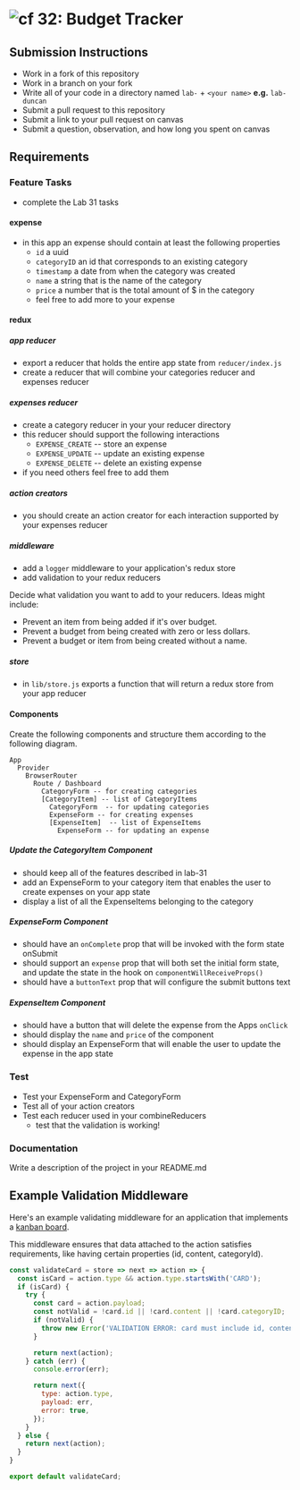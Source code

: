 # ![cf](http://i.imgur.com/7v5ASc8.png) 32: Budget Tracker

## Submission Instructions

* Work in a fork of this repository
* Work in a branch on your fork
* Write all of your code in a directory named `lab-` + `<your name>` **e.g.** `lab-duncan`
* Submit a pull request to this repository
* Submit a link to your pull request on canvas
* Submit a question, observation, and how long you spent on canvas 

## Requirements  

### Feature Tasks

* complete the Lab 31 tasks

#### expense

* in this app an expense should contain at least the following properties
  * `id` a uuid
  * `categoryID` an id that corresponds to an existing category
  * `timestamp` a date from when the category was created
  * `name` a string that is the name of the category
  * `price` a number that is the total amount of $ in the category 
  * feel free to add more to your expense

#### redux

##### app reducer

* export a reducer that holds the entire app state from `reducer/index.js`
* create a reducer that will combine your categories reducer and expenses reducer

##### expenses reducer

* create a category reducer in your your reducer directory
* this reducer should support the following interactions
  * `EXPENSE_CREATE` -- store an expense
  * `EXPENSE_UPDATE` -- update an existing expense
  * `EXPENSE_DELETE` -- delete an existing expense
* if you need others feel free to add them

##### action creators

* you should create an action creator for each interaction supported by your expenses reducer

##### middleware

* add a `logger` middleware to your application's redux store
* add validation to your redux reducers

Decide what validation you want to add to your reducers. Ideas might include:

* Prevent an item from being added if it's over budget.
* Prevent a budget from being created with zero or less dollars.
* Prevent a budget or item from being created without a name.

##### store

* in `lib/store.js` exports a function that will return a redux store from your app reducer

#### Components

Create the following components and structure them according to the following diagram.  

```text
App
  Provider
    BrowserRouter
      Route / Dashboard
        CategoryForm -- for creating categories
        [CategoryItem] -- list of CategoryItems
          CategoryForm  -- for updating categories
          ExpenseForm -- for creating expenses
          [ExpenseItem]  -- list of ExpenseItems
            ExpenseForm -- for updating an expense
```

##### Update the CategoryItem Component

* should keep all of the features described in lab-31
* add an ExpenseForm to your category item that enables the user to create expenses on your app state
* display a list of all the ExpenseItems belonging to the category

##### ExpenseForm Component 

* should have an `onComplete` prop that will be invoked with the form state onSubmit
* should support an `expense` prop that will both set the initial form state, and update the state in the hook on `componentWillReceiveProps()`
* should have a `buttonText` prop that will configure the submit buttons text

##### ExpenseItem Component

* should have a button that will delete the expense from the Apps `onClick`
* should display the `name` and `price` of the component
* should display an ExpenseForm that will enable the user to update the expense in the app state

### Test

* Test your ExpenseForm and CategoryForm
* Test all of your action creators
* Test each reducer used in your combineReducers
  * test that the validation is working!

### Documentation

Write a description of the project in your README.md

## Example Validation Middleware

Here's an example validating middleware for an application that implements a
[kanban board](https://leankit.com/learn/kanban/kanban-board/).

This middleware ensures that data attached to the action satisfies requirements,
like having certain properties (id, content, categoryId).

```js
const validateCard = store => next => action => {
  const isCard = action.type && action.type.startsWith('CARD');
  if (isCard) {
    try {
      const card = action.payload;
      const notValid = !card.id || !card.content || !card.categoryID;
      if (notValid) {
        throw new Error('VALIDATION ERROR: card must include id, content, and categoryID');
      }

      return next(action);
    } catch (err) {
      console.error(err);

      return next({
        type: action.type,
        payload: err,
        error: true,
      });
    }
  } else {
    return next(action);
  }
}

export default validateCard;
```
